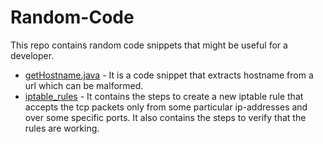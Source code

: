 # Random-Code
This repo contains random code snippets that might be useful for a developer.

* [getHostname.java]() - It is a code snippet that extracts hostname from a url which can be malformed.
* [iptable_rules]() - It contains the steps to create a new iptable rule that accepts the tcp packets only from some particular ip-addresses and over some specific ports. It also contains the steps to verify that the rules are working.

